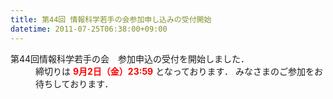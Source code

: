 ```yaml
---
title: 第44回 情報科学若手の会参加申し込みの受付開始
datetime: 2011-07-25T06:38:00+09:00
---
```


<dl>

<dt>第44回情報科学若手の会　参加申込の受付を開始しました．  
</dt>

<dd>締切りは <span style="font-weight:bold;color:red">9月2日（金）23:59</span> となっております．  
みなさまのご参加をお待ちしております．</dd>

</dl>
